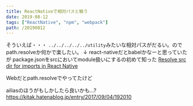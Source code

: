 ```yaml
---
title: ReactNativeで相対パスと戦う
date: 2019-08-12
tags: ["ReactNative", "npm", "webpack"]
path: /20190812
---
```


そういえば・・・
`../../../../../utility`みたいな相対パスがだるい。のでpath.resolveか何かで楽したい。
↓
react-nativeだとbabelかなーと思っていたが
package.jsonをsrcにおいてmodule扱いにするの初めて知った
[Resolve src dir for imports in React Native](https://stackoverflow.com/questions/41610178/resolve-src-dir-for-imports-in-)


Webだとpath.resolveでやってたけど

ailiasのほうがもしかしたら良いかも...?
https://kitak.hatenablog.jp/entry/2017/09/04/192010

